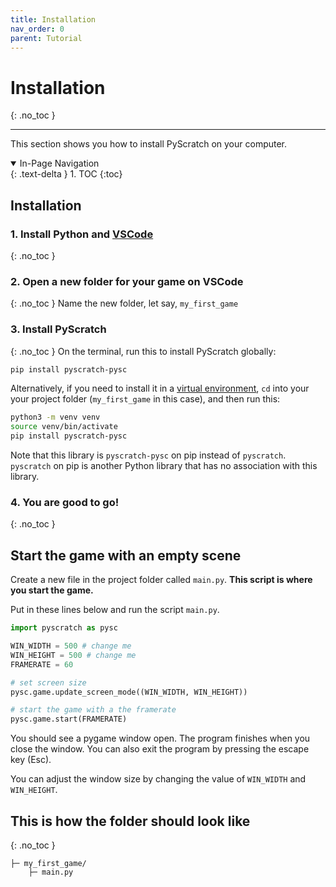 ```yaml
---
title: Installation
nav_order: 0
parent: Tutorial
---
```

# Installation
{: .no_toc }

---

This section shows you how to install PyScratch on your computer.

<details open markdown="block">
  <summary>
    In-Page Navigation
  </summary>
  {: .text-delta }
1. TOC
{:toc}
</details>

## Installation 
### 1. Install Python and <a href="https://code.visualstudio.com/download" target="_blank">VSCode</a>
{: .no_toc }


### 2. Open a new folder for your game on VSCode 
{: .no_toc }
Name the new folder, let say, `my_first_game`


### 3. Install PyScratch
{: .no_toc }
On the terminal, run this to install PyScratch globally:
```bash
pip install pyscratch-pysc
```

Alternatively, if you need to install it in a <a target="_blank" href="https://python.land/virtual-environments/virtualenv">virtual environment</a>, 
`cd` into your your project folder (`my_first_game` in this case), and then run this:  

```bash
python3 -m venv venv
source venv/bin/activate
pip install pyscratch-pysc
```
Note that this library is `pyscratch-pysc` on pip instead of `pyscratch`. `pyscratch` on pip is another Python library that has no association with this library.   

### 4. You are good to go! 
{: .no_toc }


## Start the game with an empty scene
Create a new file in the project folder called `main.py`. 
**This script is where you start the game.**

Put in these lines below and run the script `main.py`. 


```python
import pyscratch as pysc

WIN_WIDTH = 500 # change me
WIN_HEIGHT = 500 # change me
FRAMERATE = 60 

# set screen size
pysc.game.update_screen_mode((WIN_WIDTH, WIN_HEIGHT)) 

# start the game with a the framerate
pysc.game.start(FRAMERATE) 
```

You should see a pygame window open. The program finishes when you close the window. 
You can also exit the program by pressing the escape key (Esc). 

You can adjust the window size by changing the value of `WIN_WIDTH` and `WIN_HEIGHT`. 



## This is how the folder should look like
{: .no_toc }

```
├─ my_first_game/
    ├─ main.py
```

